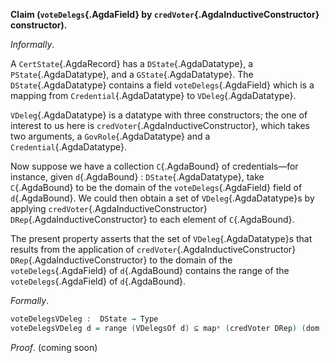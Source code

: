 <!--
```agda

{-# OPTIONS --safe #-}

open import Ledger.Conway.Specification.Gov.Base

module Ledger.Conway.Specification.Certs.Properties.VoteDelegsVDeleg (gs : _) (open GovStructure gs) where

open import Ledger.Conway.Specification.Certs gs
open import Ledger.Prelude
open import Ledger.Conway.Specification.Gov.Actions gs
```
-->

<a id="thm:VDelegsInRegDReps"></a>
**Claim (`voteDelegs`{.AgdaField} by `credVoter`{.AgdaInductiveConstructor} constructor).**

*Informally*.

A `CertState`{.AgdaRecord} has a `DState`{.AgdaDatatype}, a `PState`{.AgdaDatatype}, and a
`GState`{.AgdaDatatype}.  The `DState`{.AgdaDatatype} contains a field
`voteDelegs`{.AgdaField} which is a mapping from `Credential`{.AgdaDatatype} to
`VDeleg`{.AgdaDatatype}.

`VDeleg`{.AgdaDatatype} is a datatype with three constructors; the one of interest to
us here is `credVoter`{.AgdaInductiveConstructor}, which takes two arguments, a
`GovRole`{.AgdaDatatype} and a `Credential`{.AgdaDatatype}.

Now suppose we have a collection `C`{.AgdaBound} of credentials—for
instance, given `d`{.AgdaBound} : `DState`{.AgdaDatatype}, take
`C`{.AgdaBound} to be the domain of the `voteDelegs`{.AgdaField} field
of `d`{.AgdaBound}. We could then obtain a set of `VDeleg`{.AgdaDatatype}s
by applying `credVoter`{.AgdaInductiveConstructor} `DRep`{.AgdaInductiveConstructor} to
each element of `C`{.AgdaBound}.

The present property asserts that the set of `VDeleg`{.AgdaDatatype}s
that results from the application of
`credVoter`{.AgdaInductiveConstructor} `DRep`{.AgdaInductiveConstructor} to the
domain of the `voteDelegs`{.AgdaField} of `d`{.AgdaBound} contains the range
of the `voteDelegs`{.AgdaField} of `d`{.AgdaBound}.

*Formally*.

```agda
voteDelegsVDeleg :  DState → Type
voteDelegsVDeleg d = range (VDelegsOf d) ⊆ mapˢ (credVoter DRep) (dom (VDelegsOf d))
```

*Proof*. (coming soon)
